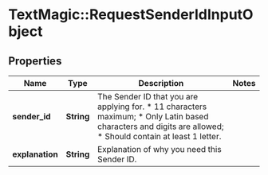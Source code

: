 # TextMagic::RequestSenderIdInputObject

## Properties
Name | Type | Description | Notes
------------ | ------------- | ------------- | -------------
**sender_id** | **String** | The Sender ID that you are applying for. *   11 characters maximum; *   Only Latin based characters and digits are allowed; *   Should contain at least 1 letter.  | 
**explanation** | **String** | Explanation of why you need this Sender ID. | 


